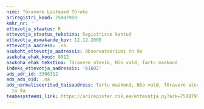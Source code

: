 ```yaml
---
nimi: Tõravere Lasteaed Tõruke
ariregistri_kood: 75007959
kmkr_nr: ''
ettevotja_staatus: R
ettevotja_staatus_tekstina: Registrisse kantud
ettevotja_esmakande_kpv: 12.12.2000
ettevotja_aadress: .na
asukoht_ettevotja_aadressis: Observatooriumi tn 9a
asukoha_ehak_kood: 8512
asukoha_ehak_tekstina: Tõravere alevik, Nõo vald, Tartu maakond
indeks_ettevotja_aadressis: '61602'
ads_adr_id: 3306312
ads_ads_oid: .na
ads_normaliseeritud_taisaadress: Tartu maakond, Nõo vald, Tõravere alevik, Observatooriumi
  tn 9a
teabesysteemi_link: https://ariregister.rik.ee/ettevotja.py?ark=75007959&ref=rekvisiidid
---
```

